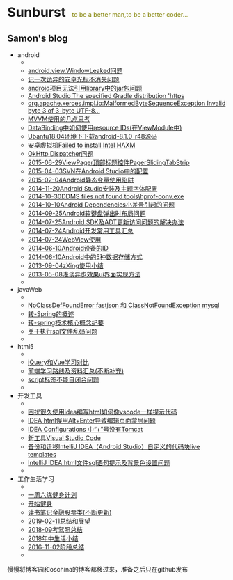 <!-- # Sunburst #
to be a better man,to be a better coder... -->
<p style="font-size: 30px;font-weight: bold;">Sunburst&nbsp;&nbsp;<small style="font-size: 14px;font-weight: normal;color:olive">to be a better man,to be a better coder...</small></p>

<!-- <img style="width:755px; height:auto;" alt=""
        src="https://raw.githubusercontent.com/songmeng/Sunburst/master/Images/tool201905221.jpg"> -->
## Samon's blog



* android
    * []()
    <!-- * [](https://github.com/songmeng/Sunburst/issues/) -->
    * [android.view.WindowLeaked问题](https://github.com/songmeng/Sunburst/issues/41)
    * [记一次诡异的安卓光标不消失问题](https://github.com/songmeng/Sunburst/issues/39)
    * [android项目无法引用library中的jar包问题](https://github.com/songmeng/Sunburst/issues/33)
    * [Android Studio The specified Gradle distribution 'https]()
    * [org.apache.xerces.impl.io:MalformedByteSequenceException Invalid byte 3 of 3-byte UTF-8...](https://github.com/songmeng/Sunburst/issues/32)
    * [MVVM使用的几点思考](https://github.com/songmeng/Sunburst/issues/31)
    * [DataBinding中如何使用resource IDs(在ViewModule中)](https://github.com/songmeng/Sunburst/issues/25)
    * [Ubantu18.04环境下下载android-8.1.0_r48源码](https://github.com/songmeng/Sunburst/issues/40)
    * [安卓虚拟机Failed to install Intel HAXM](https://github.com/songmeng/Sunburst/issues/5)
    * [OkHttp Dispatcher问题](https://github.com/songmeng/Sunburst/issues/6)
    <!-- * [](https://github.com/songmeng/Sunburst/issues/*) -->
    * [2015-06-29ViewPager顶部标题控件PagerSlidingTabStrip](https://github.com/songmeng/Sunburst/issues/22)
    * [2015-04-03SVN在Android Studio中的配置](https://github.com/songmeng/Sunburst/issues/21)
    * [2015-02-04Android静态变量使用陷阱](https://github.com/songmeng/Sunburst/issues/20)
    * [2014-11-20Android Studio安装及主题字体配置](https://github.com/songmeng/Sunburst/issues/19)
    * [2014-10-30DDMS files not found tools\hprof-conv.exe](https://github.com/songmeng/Sunburst/issues/18)
    * [2014-10-10Android Dependencies小差号引起的问题](https://github.com/songmeng/Sunburst/issues/17)
    * [2014-09-25Android软键盘弹出时布局问题](https://github.com/songmeng/Sunburst/issues/16)
    * [2014-07-25Android SDK及ADT更新访问问题的解决办法](https://github.com/songmeng/Sunburst/issues/15)
    * [2014-07-24Android开发常用工具汇总](https://github.com/songmeng/Sunburst/issues/14)
    * [2014-07-24WebView使用](https://github.com/songmeng/Sunburst/issues/13)
    * [2014-06-10Android设备的ID](https://github.com/songmeng/Sunburst/issues/12)
    * [2014-06-10Android中的5种数据存储方式](https://github.com/songmeng/Sunburst/issues/11)
    * [2013-09-04zXing使用小结](https://github.com/songmeng/Sunburst/issues/10)
    * [2013-05-08浅谈异步效果ui界面实现方法](https://github.com/songmeng/Sunburst/issues/9)
    * []()
* javaWeb
    * []()
    * [NoClassDefFoundError fastjson 和 ClassNotFoundException mysql](https://github.com/songmeng/Sunburst/issues/43)
    * [转-Spring的概述](https://github.com/songmeng/Sunburst/issues/24)
    * [转-spring技术核心概念纪要](https://github.com/songmeng/Sunburst/issues/23)
    * [关于执行sql文件乱码问题](https://github.com/songmeng/Sunburst/issues/4)
    * []()
* html5
    * []()
    * [jQuery和Vue学习对比](https://github.com/songmeng/Sunburst/issues/37)
    * [前端学习路线及资料汇总(不断补充)](https://github.com/songmeng/Sunburst/issues/36)
    * [script标签不能自闭合问题](https://github.com/songmeng/Sunburst/issues/27)
    * []()
* 开发工具
    * []()
    * [困扰很久使用idea编写html如何像vscode一样提示代码](https://github.com/songmeng/Sunburst/issues/42)
    * [IDEA html误用Alt+Enter导致编辑页面蒙层问题](https://github.com/songmeng/Sunburst/issues/38)
    * [IDEA Configurations 中“+”号没有Tomcat](https://github.com/songmeng/Sunburst/issues/35)
    * [新工具Visual Studio Code](https://github.com/songmeng/Sunburst/issues/28)
    * [备份和迁移IntelliJ IDEA（Android Studio）自定义的代码块live templates](https://github.com/songmeng/Sunburst/issues/26)
    * [IntelliJ IDEA html文件sql语句提示及背景色设置问题](https://github.com/songmeng/Sunburst/issues/1)
    * []()
* 工作生活学习
    * []()
    * [一周六练健身计划](https://github.com/songmeng/Sunburst/issues/34)
    * [开始健身](https://github.com/songmeng/Sunburst/issues/30)
    * [读书笔记金融股票类(不断更新)](https://github.com/songmeng/Sunburst/issues/29)
    * [2019-02-11总结和展望](https://github.com/songmeng/Sunburst/issues/3)
    * [2018-09考驾照总结](https://github.com/songmeng/Sunburst/issues/8)
    * [2018年中生活小结](https://github.com/songmeng/Sunburst/issues/7)
    * [2016-11-02阶段总结](https://github.com/songmeng/Sunburst/issues/2)
    * []()

慢慢将博客园和oschina的博客都移过来，准备之后只在github发布